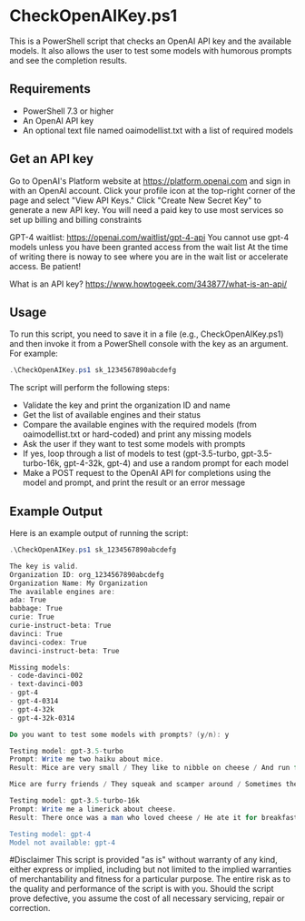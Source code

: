 # CheckOpenAIKey.ps1

This is a PowerShell script that checks an OpenAI API key and the available models. It also allows the user to test some models with humorous prompts and see the completion results.

## Requirements

- PowerShell 7.3 or higher
- An OpenAI API key
- An optional text file named oaimodellist.txt with a list of required models

## Get an API key
Go to OpenAI's Platform website at https://platform.openai.com and sign in with an OpenAI account.
Click your profile icon at the top-right corner of the page and select "View API Keys."
Click "Create New Secret Key" to generate a new API key.
You will need a paid key to use most services so set up billing and billing constraints

GPT-4 waitlist: https://openai.com/waitlist/gpt-4-api
You cannot use gpt-4 models unless you have been granted access from the wait list
At the time of writing there is noway to see where you are in the wait list or accelerate access.  Be patient!

What is an API key? https://www.howtogeek.com/343877/what-is-an-api/


## Usage

To run this script, you need to save it in a file (e.g., CheckOpenAIKey.ps1) and then invoke it from a PowerShell console with the key as an argument. For example:

```powershell
.\CheckOpenAIKey.ps1 sk_1234567890abcdefg
```

The script will perform the following steps:

- Validate the key and print the organization ID and name
- Get the list of available engines and their status
- Compare the available engines with the required models (from oaimodellist.txt or hard-coded) and print any missing models
- Ask the user if they want to test some models with prompts
- If yes, loop through a list of models to test (gpt-3.5-turbo, gpt-3.5-turbo-16k, gpt-4-32k, gpt-4) and use a random prompt for each model
- Make a POST request to the OpenAI API for completions using the model and prompt, and print the result or an error message

## Example Output

Here is an example output of running the script:

```powershell
.\CheckOpenAIKey.ps1 sk_1234567890abcdefg

The key is valid.
Organization ID: org_1234567890abcdefg
Organization Name: My Organization
The available engines are:
ada: True
babbage: True
curie: True
curie-instruct-beta: True
davinci: True
davinci-codex: True
davinci-instruct-beta: True

Missing models:
- code-davinci-002
- text-davinci-003
- gpt-4
- gpt-4-0314
- gpt-4-32k
- gpt-4-32k-0314

Do you want to test some models with prompts? (y/n): y

Testing model: gpt-3.5-turbo
Prompt: Write me two haiku about mice.
Result: Mice are very small / They like to nibble on cheese / And run from the cat

Mice are furry friends / They squeak and scamper around / Sometimes they bring gifts

Testing model: gpt-3.5-turbo-16k
Prompt: Write me a limerick about cheese.
Result: There once was a man who loved cheese / He ate it for breakfast with ease / But one day he found / That he had gained a pound / And now he can't fit in his jeans

Testing model: gpt-4
Model not available: gpt-4
```

#Disclaimer
This script is provided "as is" without warranty of any kind, either express or implied, including but not limited to the implied warranties of merchantability and fitness for a particular purpose. The entire risk as to the quality and performance of the script is with you. Should the script prove defective, you assume the cost of all necessary servicing, repair or correction.
